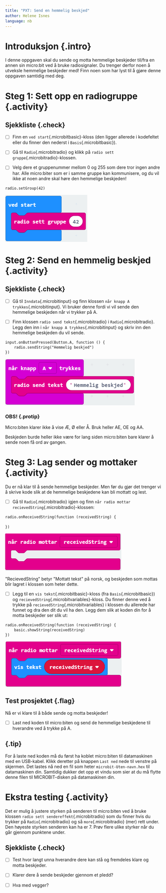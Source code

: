 ```yaml
---
title: "PXT: Send en hemmelig beskjed"
author: Helene Isnes
language: nb
---
```



# Introduksjon {.intro}

I denne oppgaven skal du sende og motta hemmelige beskjeder til/fra en annen sin
micro:bit ved å bruke radiosignaler. Du trenger derfor noen å utveksle hemmelige
beskjeder med! Finn noen som har lyst til å gjøre denne oppgaven samtidig med
deg.


# Steg 1: Sett opp en radiogruppe {.activity}

## Sjekkliste {.check}

- [ ] Finn en `ved start`{.microbitbasic}-kloss (den ligger allerede i
  kodefeltet eller du finner den nederst i `Basis`{.microbitbasic}).

- [ ] Gå til `Radio`{.microbitradio} og klikk på `radio sett gruppe`{.microbitradio}-klossen.

- [ ] Velg dere et gruppenummer mellom 0 og 255 som dere tror ingen andre har.
  Alle micro:biter som er i samme gruppe kan kommunisere, og du vil ikke at noen
  andre skal høre den hemmelige beskjeden!

```microbit
radio.setGroup(42)
```
![Bilde som viser radio sett gruppe til 42 kloss inni ved start klossen](radiogruppe.png)


# Steg 2: Send en hemmelig beskjed {.activity}

## Sjekkliste {.check}

- [ ] Gå til `Inndata`{.microbitinput} og finn klossen `når knapp A trykkes`{.microbitinput}.
  Vi bruker denne fordi vi vil sende den hemmelige beskjeden når vi trykker på
  A.

- [ ] Finn klossen `radio send tekst`{.microbitradio} i `Radio`{.microbitradio}.
  Legg den inn i `når knapp A trykkes`{.microbitinput} og skriv inn den
  hemmelige beskjeden du vil sende.

```microbit
input.onButtonPressed(Button.A, function () {
    radio.sendString("Hemmelig beskjed")
})
```

![Bilde som viser at når A trykkes så skal radio sende teksten "Hemmelig beskjed"](hemmelig_beskjed.png)

### OBS! {.protip}

Micro:biten klarer ikke å vise Æ, Ø eller Å. Bruk heller AE, OE og AA.

Beskjeden burde heller ikke være for lang siden micro:biten bare klarer å sende
noen få ord av gangen.


# Steg 3: Lag sender og mottaker {.activity}

Du er nå klar til å sende hemmelige beskjeder. Men før du gjør det trenger vi å
skrive kode slik at de hemmelige beskjedene kan bli mottatt og lest.

- [ ] Gå til `Radio`{.microbitradio} igjen og finn `når radio mottar recievedString`{.microbitradio}-klossen:

```microbit
radio.onReceivedString(function (receivedString) {

})
```
![Bilde som viser når radio mottar recievedString klossen](naar_radio_mottar.png)

"RecievedString" betyr "Mottatt tekst" på norsk, og beskjeden som mottas blir
lagret i klossen som heter dette.

- [ ] Legg til en `vis tekst`{.microbitbasic}-kloss (fra `Basis`{.microbitbasic})
  og `recievedString`{.microbitvariables}-kloss. Du finner denne ved å trykke på
  `recievedString`{.microbitvariables} i klossen du allerede har funnet og dra
  den dit du vil ha den. Legg dem slik at koden din for å motta beskjeder ser
  slik ut:

```microbit
radio.onReceivedString(function (receivedString) {
    basic.showString(receivedString)
})
```
![Bilde som viser vis tekst recieved string klossen inni når radio mottar recievedString klossen](vis_mottat_beskjed.png)

## Test prosjektet {.flag}

Nå er vi klare til å både sende og motta beskjeder!

- [ ] Last ned koden til micro:biten og send de hemmelige beskjedene til
  hverandre ved å trykke på A.

## {.tip}

For å laste ned koden må du først ha koblet micro:biten til datamaskinen med en
USB-kabel. Klikk deretter på knappen `Last ned` nede til venstre på skjermen.
Det lastes nå ned en fil som heter `microbit-Uten-navn.hex` til datamaskinen
din. Samtidig dukker det opp et vindu som sier at du må flytte denne filen til
MICROBIT-disken på datamaskinen din.


# Ekstra testing {.activity}

Det er mulig å justere styrken på senderen til micro:biten ved å bruke klossen
`radio sett sendereffekt`{.microbitradio} som du finner hvis du trykker på
`Radio`{.microbitradio} og så `more`{.microbitradio} (mer) rett under. Den
høyeste styrken senderen kan ha er 7. Prøv flere ulike styrker når du går
gjennom punktene under.

## Sjekkliste {.check}

- [ ] Test hvor langt unna hverandre dere kan stå og fremdeles klare og motta
  beskjeder.

- [ ] Klarer dere å sende beskjeder gjennom et pledd?

- [ ] Hva med vegger?
